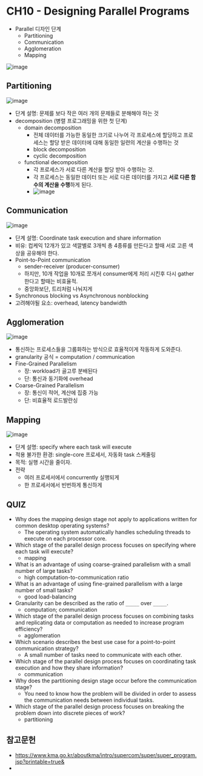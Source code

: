 # CH10 - Designing Parallel Programs

- Parallel 디자인 단계
  - Partitioning
  - Communication
  - Agglomeration
  - Mapping

![image](https://user-images.githubusercontent.com/49010295/144940783-614431b7-80ab-4488-9aab-4b261be1a55e.png)

## Partitioning

![image](https://user-images.githubusercontent.com/49010295/144940329-ea8408b1-347b-4a5e-8ec3-82073510c222.png)

- 단계 설명:  문제를 보다 작은 여러 개의 문제들로 분해해야 하는 것
- decomposition (병렬 프로그래밍을 위한 첫 단계)
  - domain decomposition
    - 전체 데이터를 가능한 동일한 크기로 나누어 각 프로세스에 할당하고 프로세스는 할당 받은 데이터에 대해 동일한 일련의 계산을 수행하는 것
    - block decomposition
    - cyclic decomposition
  - functional decomposition
    - 각 프로세스가 서로 다른 계산을 할당 받아 수행하는 것. 
    - 각 프로세스는 동일한 데이터 또는 서로 다른 데이터를 가지고 **서로 다른 함수의 계산을 수행**하게 된다.
    - ![image](https://user-images.githubusercontent.com/49010295/144938793-65264824-60ff-4277-ac89-ae5904cf838e.png)

## Communication

![image](https://user-images.githubusercontent.com/49010295/144940365-2a410fff-d4e2-40fa-8185-fd6e1b9732da.png)

- 단계 설명: Coordinate task execution and share information
- 비유: 컵케익 12개가 있고 색깔별로 3개씩 총 4종류를 만든다고 할때 서로 고른 색상을 공유해야 한다.
- Point-to-Point communication
  - sender-receiver (producer-consumer)
  - 하지만, 10개 작업을 10개로 쪼개서 consumer에게 처리 시킨후 다시 gather 한다고 할때는 비효율적. 
  - 중앙화보단, 트리처럼 나눠지게 
- Synchronous blocking vs Asynchronous nonblocking
- 고려해야될 요소: overhead, latency bandwidth

## Agglomeration

![image](https://user-images.githubusercontent.com/49010295/144940389-cca7347c-197e-447d-b23c-e7a0f22fedc4.png)

- 통신하는 프로세스들을 그룹화하는 방식으로 효율적이게 작동하게 도와준다. 
- granularity 공식 = computation / communication
- Fine-Grained Parallelism
  - 장: workload가 골고루 분배된다
  - 단: 통신과 동기화에 overhead
- Coarse-Grained Parallelism
  - 장: 통신이 적어, 계산에 집중 가능
  - 단: 비효율적 로드발란싱

## Mapping

![image](https://user-images.githubusercontent.com/49010295/144940262-11feb559-5367-424c-bc41-a7f40225b6a2.png)

- 단계 설명: specify where each task will execute
- 적용 불가한 환경: single-core 프로세서, 자동화 task 스케줄링
- 목적: 실행 시간을 줄이자. 
- 전략
  - 여러 프로세서에서 concurrently 실행되게
  - 한 프로세서에서 빈번하게 통신하게 

## QUIZ

- Why does the mapping design stage not apply to applications written for common desktop operating systems?
  - The operating system automatically handles scheduling threads to execute on each processor core.
- Which stage of the parallel design process focuses on specifying where each task will execute?
  - mapping
- What is an advantage of using coarse-grained parallelism with a small number of large tasks?
  - high computation-to-communication ratio
- What is an advantage of using fine-grained parallelism with a large number of small tasks?
  - good load-balancing
- Granularity can be described as the ratio of `_____` over `_____`.
  - computation; communication
- Which stage of the parallel design process focuses on combining tasks and replicating data or computation as needed to increase program efficiency?
  - agglomeration
- Which scenario describes the best use case for a point-to-point communication strategy?
  - A small number of tasks need to communicate with each other.
- Which stage of the parallel design process focuses on coordinating task execution and how they share information?
  - communication
- Why does the partitioning design stage occur before the communication stage?
  - You need to know how the problem will be divided in order to assess the communication needs between individual tasks.
- Which stage of the parallel design process focuses on breaking the problem down into discrete pieces of work?
  - partitioning



## 참고문헌

- https://www.kma.go.kr/aboutkma/intro/supercom/super/super_program.jsp?printable=true&
- 



